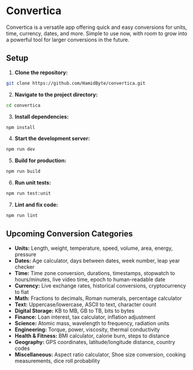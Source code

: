 # Convertica

Convertica is a versatile app offering quick and easy conversions for units, time, currency, dates, and more. Simple to use now, with room to grow into a powerful tool for larger conversions in the future.

## Setup

1. **Clone the repository:**

```sh
git clone https://github.com/HamidByte/convertica.git
```

2. **Navigate to the project directory:**

```sh
cd convertica
```

3. **Install dependencies:**

```sh
npm install
```

4. **Start the development server:**

```sh
npm run dev
```

5. **Build for production:**

```sh
npm run build
```

6. **Run unit tests:**

```sh
npm run test:unit
```

7. **Lint and fix code:**

```sh
npm run lint
```

## Upcoming Conversion Categories

- **Units:** Length, weight, temperature, speed, volume, area, energy, pressure
- **Dates:** Age calculator, days between dates, week number, leap year checker
- **Time:** Time zone conversion, durations, timestamps, stopwatch to hours/minutes, live video time, epoch to human-readable date
- **Currency:** Live exchange rates, historical conversions, cryptocurrency to fiat
- **Math:** Fractions to decimals, Roman numerals, percentage calculator
- **Text:** Uppercase/lowercase, ASCII to text, character count
- **Digital Storage:** KB to MB, GB to TB, bits to bytes
- **Finance:** Loan interest, tax calculator, inflation adjustment
- **Science:** Atomic mass, wavelength to frequency, radiation units
- **Engineering:** Torque, power, viscosity, thermal conductivity
- **Health & Fitness:** BMI calculator, calorie burn, steps to distance
- **Geography:** GPS coordinates, latitude/longitude distance, country codes
- **Miscellaneous:** Aspect ratio calculator, Shoe size conversion, cooking measurements, dice roll probability
